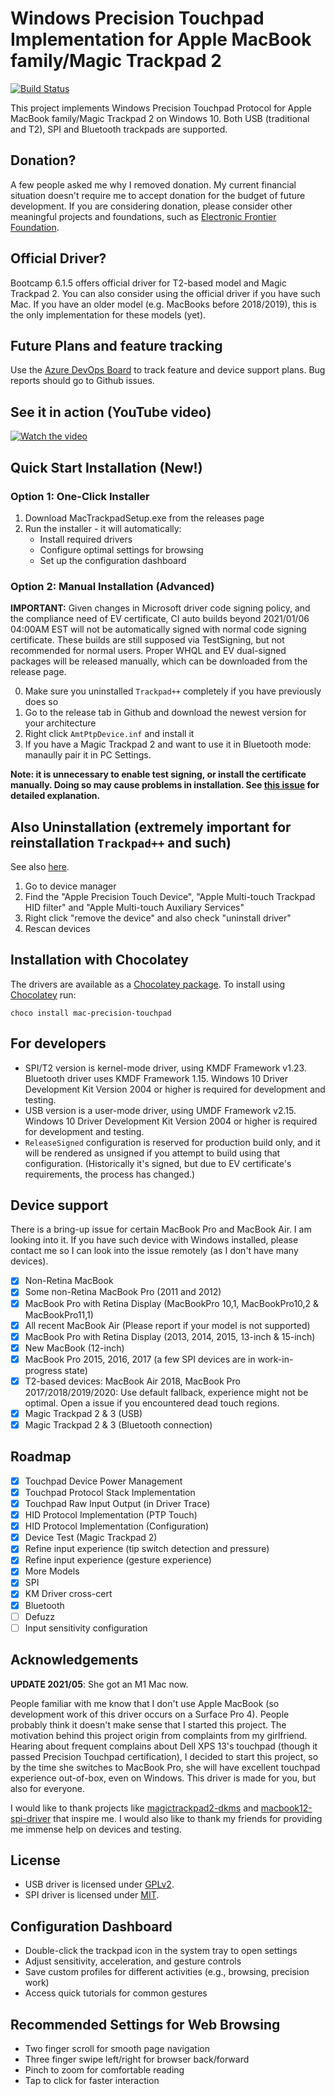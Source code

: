 # Windows Precision Touchpad Implementation for Apple MacBook family/Magic Trackpad 2

[![Build Status](https://ligstd.visualstudio.com/_apis/public/build/definitions/7694e0d0-94e3-4fd2-b39a-ecd261e1ba2e/22/badge)](https://ligstd.visualstudio.com/Apple%20PTP%20Trackpad/_build?definitionId=22)

This project implements Windows Precision Touchpad Protocol for Apple MacBook family/Magic Trackpad 2 on Windows 10. Both USB (traditional and T2), SPI and Bluetooth trackpads are supported.

## Donation?

A few people asked me why I removed donation. My current financial situation doesn't require me to accept donation for the budget of future development. If you are considering donation, please consider other meaningful projects and foundations, such as [Electronic Frontier Foundation](https://www.eff.org/).

## Official Driver?

Bootcamp 6.1.5 offers official driver for T2-based model and Magic Trackpad 2. You can also consider using the official driver if you have such Mac. If you have an older model (e.g. MacBooks before 2018/2019), this is the only implementation for these models (yet). 

## Future Plans and feature tracking

Use the [Azure DevOps Board](https://ligstd.visualstudio.com/Apple%20PTP%20Trackpad/_workitems/) to track feature and device support plans. Bug reports should go to Github issues.

## See it in action (YouTube video)

[![Watch the video](https://img.youtube.com/vi/-GWlfw7omdo/hqdefault.jpg)](https://youtu.be/-GWlfw7omdo)

## Quick Start Installation (New!)

### Option 1: One-Click Installer
1. Download MacTrackpadSetup.exe from the releases page
2. Run the installer - it will automatically:
   - Install required drivers
   - Configure optimal settings for browsing
   - Set up the configuration dashboard

### Option 2: Manual Installation (Advanced)

**IMPORTANT:** Given changes in Microsoft driver code signing policy, and the compliance need of EV certificate, CI auto builds beyond 2021/01/06 04:00AM EST will not be automatically signed with normal code signing certificate. These builds are still supposed via TestSigning, but not recommended for normal users. Proper WHQL and EV dual-signed packages will be released manually, which can be downloaded from the release page.

0. Make sure you uninstalled `Trackpad++` completely if you have previously does so
1. Go to the release tab in Github and download the newest version for your architecture
2. Right click `AmtPtpDevice.inf` and install it
3. If you have a Magic Trackpad 2 and want to use it in Bluetooth mode: manaully pair it in PC Settings.

**Note: it is unnecessary to enable test signing, or install the certificate manually. Doing so may cause problems in installation. See [this issue](https://github.com/imbushuo/mac-precision-touchpad/issues/228#issuecomment-538689587) for detailed explanation.**

## Also Uninstallation (extremely important for reinstallation `Trackpad++` and such)

See also [here](https://magicutilities.net/magic-trackpad/help/mac-precision-touchpad-driver-installed).

1. Go to device manager
2. Find the "Apple Precision Touch Device", "Apple Multi-touch Trackpad HID filter" and "Apple Multi-touch Auxiliary Services"
3. Right click "remove the device" and also check "uninstall driver"
4. Rescan devices

## Installation with Chocolatey

The drivers are available as a [Chocolatey package](https://chocolatey.org/packages/mac-precision-touchpad/). To install using [Chocolatey](https://chocolatey.org) run:

```
choco install mac-precision-touchpad
```

## For developers

- SPI/T2 version is kernel-mode driver, using KMDF Framework v1.23. Bluetooth driver uses KMDF Framework 1.15. Windows 10 Driver Development Kit Version 2004 or higher is required for development and testing.
- USB version is a user-mode driver, using UMDF Framework v2.15. Windows 10 Driver Development Kit Version 2004 or higher is required for development and testing.
- `ReleaseSigned` configuration is reserved for production build only, and it will be rendered as unsigned if you attempt to build using that configuration. (Historically it's signed, but due to EV certificate's requirements, the process has changed.)

## Device support

There is a bring-up issue for certain MacBook Pro and MacBook Air. I am looking into it. If you have such device with Windows installed, please contact me so I can look into the issue remotely (as I don't have many devices).

- [x] Non-Retina MacBook 
- [x] Some non-Retina MacBook Pro (2011 and 2012)
- [x] MacBook Pro with Retina Display (MacBookPro 10,1, MacBookPro10,2 & MacBookPro11,1)
- [x] All recent MacBook Air (Please report if your model is not supported)
- [x] MacBook Pro with Retina Display (2013, 2014, 2015, 13-inch & 15-inch)
- [x] New MacBook (12-inch)
- [x] MacBook Pro 2015, 2016, 2017 (a few SPI devices are in work-in-progress state)
- [x] T2-based devices: MacBook Air 2018, MacBook Pro 2017/2018/2019/2020: Use default fallback, experience might not be optimal. Open a issue if you encountered dead touch regions.
- [x] Magic Trackpad 2 & 3 (USB)
- [x] Magic Trackpad 2 & 3 (Bluetooth connection)

## Roadmap

- [x] Touchpad Device Power Management
- [x] Touchpad Protocol Stack Implementation
- [x] Touchpad Raw Input Output (in Driver Trace)
- [x] HID Protocol Implementation (PTP Touch)
- [x] HID Protocol Implementation (Configuration)
- [x] Device Test (Magic Trackpad 2)
- [x] Refine input experience (tip switch detection and pressure)
- [x] Refine input experience (gesture experience)
- [x] More Models
- [x] SPI
- [x] KM Driver cross-cert
- [x] Bluetooth
- [ ] Defuzz
- [ ] Input sensitivity configuration

## Acknowledgements

**UPDATE 2021/05**: She got an M1 Mac now.

People familiar with me know that I don't use Apple MacBook (so development work of this driver occurs on a Surface Pro 4). People probably think it doesn't make sense that I started this project. The motivation behind this project origin from complaints from my girlfriend. Hearing about frequent complains about Dell XPS 13's touchpad (though it passed Precision Touchpad certification), I decided to start this project, so by the time she switches to MacBook Pro, she will have excellent touchpad experience out-of-box, even on Windows. This driver is made for you, but also for everyone.

I would like to thank projects like [magictrackpad2-dkms](https://github.com/robbi5/magictrackpad2-dkms) and [macbook12-spi-driver](https://github.com/cb22/macbook12-spi-driver) that inspire me. I would also like to thank my friends for providing me immense help on devices and testing.
 
## License

- USB driver is licensed under [GPLv2](LICENSE-GPL.md).
- SPI driver is licensed under [MIT](LICENSE-MIT.md).

## Configuration Dashboard
- Double-click the trackpad icon in the system tray to open settings
- Adjust sensitivity, acceleration, and gesture controls
- Save custom profiles for different activities (e.g., browsing, precision work)
- Access quick tutorials for common gestures

## Recommended Settings for Web Browsing
- Two finger scroll for smooth page navigation
- Three finger swipe left/right for browser back/forward
- Pinch to zoom for comfortable reading
- Tap to click for faster interaction

